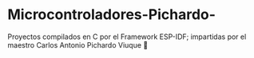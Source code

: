 # Microcontroladores-Pichardo-
Proyectos compilados en C por el Framework ESP-IDF; impartidas por el maestro Carlos Antonio Pichardo Viuque 🫡
